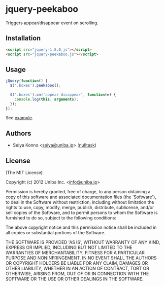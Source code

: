 # jquery-peekaboo

  Triggers appear/disappear event on scrolling.

## Installation

```html
<script src="jquery-1.8.0.js"></script>
<script src="jquery-peekaboo.js"></script>
```

## Usage

```javascript
jQuery(function() {
  $('.boxes').peekaboo();
  
  $('.boxes').on('appear disappear', function(e) {
    console.log(this, arguments);
  });
});
```

See [example](http://uniba.jp/jquery-peekaboo/examples/).

## Authors

  - Seiya Konno &lt;seiya@uniba.jp&gt; ([nulltask](https://github.com/nulltask))

## License

(The MIT License)

Copyright (c) 2012 Uniba Inc. &lt;info@uniba.jp&gt;

Permission is hereby granted, free of charge, to any person obtaining
a copy of this software and associated documentation files (the
'Software'), to deal in the Software without restriction, including
without limitation the rights to use, copy, modify, merge, publish,
distribute, sublicense, and/or sell copies of the Software, and to
permit persons to whom the Software is furnished to do so, subject to
the following conditions:

The above copyright notice and this permission notice shall be
included in all copies or substantial portions of the Software.

THE SOFTWARE IS PROVIDED 'AS IS', WITHOUT WARRANTY OF ANY KIND,
EXPRESS OR IMPLIED, INCLUDING BUT NOT LIMITED TO THE WARRANTIES OF
MERCHANTABILITY, FITNESS FOR A PARTICULAR PURPOSE AND NONINFRINGEMENT.
IN NO EVENT SHALL THE AUTHORS OR COPYRIGHT HOLDERS BE LIABLE FOR ANY
CLAIM, DAMAGES OR OTHER LIABILITY, WHETHER IN AN ACTION OF CONTRACT,
TORT OR OTHERWISE, ARISING FROM, OUT OF OR IN CONNECTION WITH THE
SOFTWARE OR THE USE OR OTHER DEALINGS IN THE SOFTWARE.
